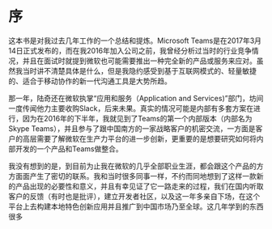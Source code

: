 # 序

这本书是对我过去几年工作的一个总结和提炼。Microsoft Teams是在2017年3月14日正式发布的，而在我2016年加入公司之前，我曾经分析过当时的行业竞争情况，并且在面试时就提到微软也可能需要推出一种完全新的产品或服务来应对。虽然我当时讲不清楚具体是什么，但是我隐约感受到基于互联网模式的、轻量敏捷的、适合于移动协作的新一代沟通工具是大势所趋。

那一年，陆奇还在微软执掌“应用和服务（Application and Services\)”部门，坊间一度传闻他力主要收购Slack，后来未果。真实的情况可能是内部有多套方案在进行，因为在2016年的下半年，我就见到了Teams的第一个内部版本（内部名为Skype Teams），并且参与了跟中国南方的一家战略客户的机密交流，一方面是客户的高层需要了解微软在生产力平台的进一步创新，更重要的是想要研究如何将内部开发的一个产品和Teams做整合。

我没有想到的是，到目前为止我在微软的几乎全部职业生涯，都会跟这个产品的方方面面产生了密切的联系。我和当时很多同事一样，不约而同地想到了这样一款新的产品出现的必要性和意义，并且有幸见证了它一路走来的过程，我们在国内听取客户的反馈（有时也是批评），建立开发者社区，以及这一年多亲自下场，在这个平台上去构建本地特色创新应用并且推广到中国市场乃至全球。这几年学到的东西很多


